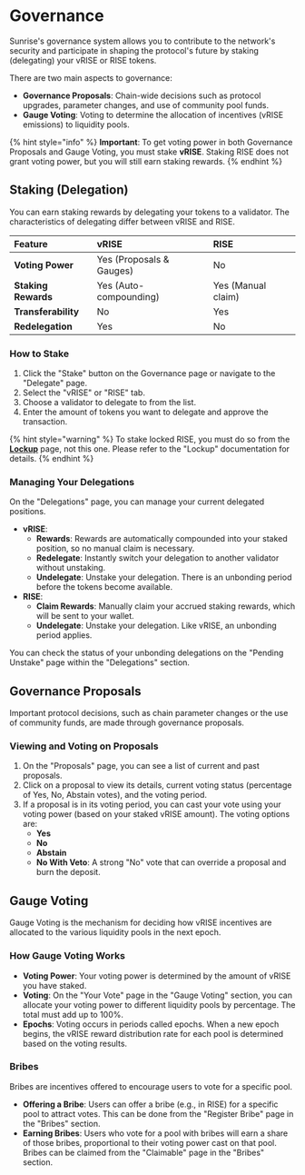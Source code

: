 # Governance

Sunrise's governance system allows you to contribute to the network's security and participate in shaping the protocol's future by staking (delegating) your vRISE or RISE tokens.

There are two main aspects to governance:

- **Governance Proposals**: Chain-wide decisions such as protocol upgrades, parameter changes, and use of community pool funds.
- **Gauge Voting**: Voting to determine the allocation of incentives (vRISE emissions) to liquidity pools.

{% hint style="info" %}
**Important**: To get voting power in both Governance Proposals and Gauge Voting, you must stake **vRISE**. Staking RISE does not grant voting power, but you will still earn staking rewards.
{% endhint %}

## Staking (Delegation)

You can earn staking rewards by delegating your tokens to a validator. The characteristics of delegating differ between vRISE and RISE.

| Feature             | vRISE                    | RISE               |
| :------------------ | :----------------------- | :----------------- |
| **Voting Power**    | Yes (Proposals & Gauges) | No                 |
| **Staking Rewards** | Yes (Auto-compounding)   | Yes (Manual claim) |
| **Transferability** | No                       | Yes                |
| **Redelegation**    | Yes                      | No                 |

### How to Stake

1. Click the "Stake" button on the Governance page or navigate to the "Delegate" page.
2. Select the "vRISE" or "RISE" tab.
3. Choose a validator to delegate to from the list.
4. Enter the amount of tokens you want to delegate and approve the transaction.

{% hint style="warning" %}
To stake locked RISE, you must do so from the **[Lockup](./lockup.md)** page, not this one. Please refer to the "Lockup" documentation for details.
{% endhint %}

### Managing Your Delegations

On the "Delegations" page, you can manage your current delegated positions.

- **vRISE**:
  - **Rewards**: Rewards are automatically compounded into your staked position, so no manual claim is necessary.
  - **Redelegate**: Instantly switch your delegation to another validator without unstaking.
  - **Undelegate**: Unstake your delegation. There is an unbonding period before the tokens become available.
- **RISE**:
  - **Claim Rewards**: Manually claim your accrued staking rewards, which will be sent to your wallet.
  - **Undelegate**: Unstake your delegation. Like vRISE, an unbonding period applies.

You can check the status of your unbonding delegations on the "Pending Unstake" page within the "Delegations" section.

## Governance Proposals

Important protocol decisions, such as chain parameter changes or the use of community funds, are made through governance proposals.

### Viewing and Voting on Proposals

1. On the "Proposals" page, you can see a list of current and past proposals.
2. Click on a proposal to view its details, current voting status (percentage of Yes, No, Abstain votes), and the voting period.
3. If a proposal is in its voting period, you can cast your vote using your voting power (based on your staked vRISE amount). The voting options are:
   - **Yes**
   - **No**
   - **Abstain**
   - **No With Veto**: A strong "No" vote that can override a proposal and burn the deposit.

## Gauge Voting

Gauge Voting is the mechanism for deciding how vRISE incentives are allocated to the various liquidity pools in the next epoch.

### How Gauge Voting Works

- **Voting Power**: Your voting power is determined by the amount of vRISE you have staked.
- **Voting**: On the "Your Vote" page in the "Gauge Voting" section, you can allocate your voting power to different liquidity pools by percentage. The total must add up to 100%.
- **Epochs**: Voting occurs in periods called epochs. When a new epoch begins, the vRISE reward distribution rate for each pool is determined based on the voting results.

### Bribes

Bribes are incentives offered to encourage users to vote for a specific pool.

- **Offering a Bribe**: Users can offer a bribe (e.g., in RISE) for a specific pool to attract votes. This can be done from the "Register Bribe" page in the "Bribes" section.
- **Earning Bribes**: Users who vote for a pool with bribes will earn a share of those bribes, proportional to their voting power cast on that pool. Bribes can be claimed from the "Claimable" page in the "Bribes" section.
